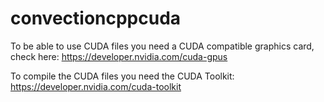 # convectioncppcuda

To be able to use CUDA files you need a CUDA compatible graphics card, check here: https://developer.nvidia.com/cuda-gpus

To compile the CUDA files you need the CUDA Toolkit: https://developer.nvidia.com/cuda-toolkit
